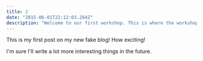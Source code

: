 ```yaml
---
title: 2
date: "2015-06-01T22:12:03.284Z"
description: "Welcome to our first workshop. This is where the workshop description will go. Apple pie gummi bears gingerbread. Icing brownie cheesecake sweet roll pie oat cake soufflé candy canes. Chocolate bar fruitcake chocolate bar sugar plum. Oat cake pudding cake pudding caramels. Liquorice icing cake ice cream dragée bear claw marshmallow. Carrot cake bonbon cupcake candy canes. Candy canes jelly biscuit donut gummi bears. Cupcake icing jelly-o liquorice cupcake gingerbread cake biscuit. Macaroon fruitcake ice cream chocolate soufflé sugar plum topping jujubes caramels."
---
```


This is my first post on my new fake blog! How exciting!

I'm sure I'll write a lot more interesting things in the future.